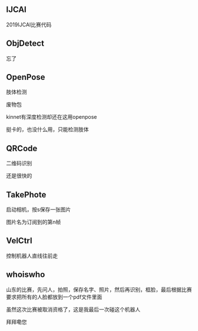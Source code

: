 ## IJCAI

2019IJCAI比赛代码

## ObjDetect

忘了

## OpenPose

肢体检测

废物包

kinnet有深度检测却还在这用openpose

挺卡的，也没什么用，只能检测肢体

## QRCode

二维码识别

还是很快的

## TakePhote

启动相机，按s保存一张图片

图片名为订阅到的第n帧

## VelCtrl

控制机器人直线往前走

## whoiswho

山东的比赛，先问人，拍照，保存名字、照片，然后再识别，框脸，最后根据比赛要求把所有的人脸都放到一个pdf文件里面

虽然这次比赛被取消资格了，这是我最后一次碰这个机器人

拜拜嘞您